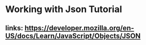# Working with Json Tutorial

## links: https://developer.mozilla.org/en-US/docs/Learn/JavaScript/Objects/JSON
